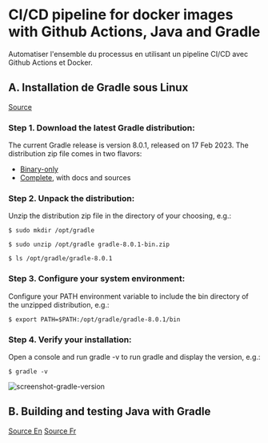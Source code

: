 # CI/CD pipeline for docker images with Github Actions, Java and Gradle  

Automatiser l'ensemble du processus en utilisant un pipeline CI/CD avec Github Actions et Docker.  

## A. Installation de Gradle sous Linux  
[Source](https://gradle.org/install/)

### Step 1. Download the latest Gradle distribution:  

The current Gradle release is version 8.0.1, released on 17 Feb 2023. The distribution zip file comes in two flavors:

* [Binary-only](https://gradle.org/next-steps/?version=8.0.1&format=bin)
* [Complete](https://gradle.org/next-steps/?version=8.0.1&format=all), with docs and sources

### Step 2. Unpack the distribution: 

Unzip the distribution zip file in the directory of your choosing, e.g.:

```$ sudo mkdir /opt/gradle```  

```$ sudo unzip /opt/gradle gradle-8.0.1-bin.zip```  

```$ ls /opt/gradle/gradle-8.0.1```


### Step 3. Configure your system environment: 

Configure your PATH environment variable to include the bin directory of the unzipped distribution, e.g.:

```$ export PATH=$PATH:/opt/gradle/gradle-8.0.1/bin```

### Step 4. Verify your installation:  
Open a console and run gradle -v to run gradle and display the version, e.g.:

```$ gradle -v```  

![screenshot-gradle-version](./imgs/gradle-v.png)


## B. Building and testing Java with Gradle  
[Source En](https://docs.github.com/en/actions/automating-builds-and-tests/building-and-testing-java-with-gradle)
[Source Fr](https://docs.github.com/fr/actions/automating-builds-and-tests/building-and-testing-java-with-gradle)
